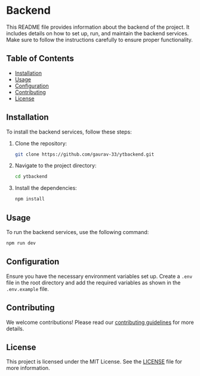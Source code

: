 # Backend

This README file provides information about the backend of the project. It includes details on how to set up, run, and maintain the backend services. Make sure to follow the instructions carefully to ensure proper functionality.

## Table of Contents
- [Installation](#installation)
- [Usage](#usage)
- [Configuration](#configuration)
- [Contributing](#contributing)
- [License](#license)

## Installation

To install the backend services, follow these steps:

1. Clone the repository:
    ```bash
    git clone https://github.com/gaurav-33/ytbackend.git
    ```
2. Navigate to the project directory:
    ```bash
    cd ytbackend
    ```
3. Install the dependencies:
    ```bash
    npm install
    ```

## Usage

To run the backend services, use the following command:
```bash
npm run dev
```

## Configuration

Ensure you have the necessary environment variables set up. Create a `.env` file in the root directory and add the required variables as shown in the `.env.example` file.

## Contributing

We welcome contributions! Please read our [contributing guidelines](CONTRIBUTING.md) for more details.

## License

This project is licensed under the MIT License. See the [LICENSE](LICENSE) file for more information.
